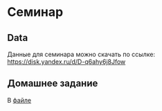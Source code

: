 # Семинар


## Data
Данные для семинара можно скачать по ссылке: https://disk.yandex.ru/d/D-q6ahy6j8Jfow

## Домашнее задание

В [файле](homework_6.ipynb)
